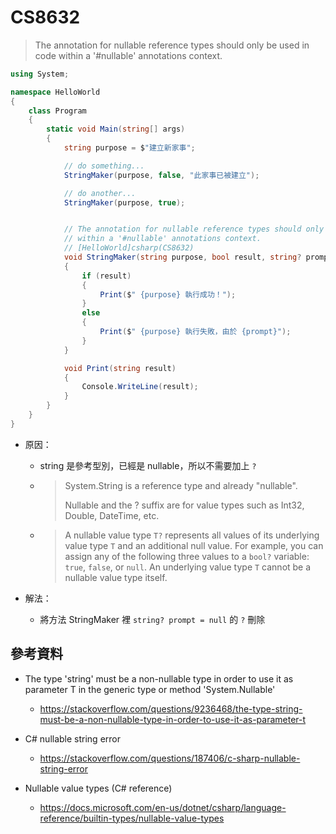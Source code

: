 # CS8632


> The annotation for nullable reference types should only be used in code within a '#nullable' annotations context.


```csharp
using System;

namespace HelloWorld
{
    class Program
    {
        static void Main(string[] args)
        {
            string purpose = $"建立新家事";

            // do something...
            StringMaker(purpose, false, "此家事已被建立");

            // do another...
            StringMaker(purpose, true);


            // The annotation for nullable reference types should only be used in code 
            // within a '#nullable' annotations context. 
            // [HelloWorld]csharp(CS8632)
            void StringMaker(string purpose, bool result, string? prompt = null)
            {
                if (result)
                {
                    Print($" {purpose} 執行成功！");
                }
                else
                {
                    Print($" {purpose} 執行失敗，由於 {prompt}");
                }
            }

            void Print(string result)
            {
                Console.WriteLine(result);
            }
        }
    }
}
```

* 原因：
  * string 是參考型別，已經是 nullable，所以不需要加上 `?`
  * > System.String is a reference type and already "nullable".
    >
    > Nullable<T> and the ? suffix are for value types such as Int32, Double, DateTime, etc.
  * > A nullable value type `T?` represents all values of its underlying value type `T` and an additional null value. For example, you can assign any of the following three values to a `bool?` variable: `true`, `false`, or `null`. An underlying value type `T` cannot be a nullable value type itself.


* 解法：
  * 將方法 StringMaker 裡 `string? prompt = null` 的 `?` 刪除


## 參考資料

* The type 'string' must be a non-nullable type in order to use it as parameter T in the generic type or method 'System.Nullable<T>'
  * https://stackoverflow.com/questions/9236468/the-type-string-must-be-a-non-nullable-type-in-order-to-use-it-as-parameter-t

* C# nullable string error
  * https://stackoverflow.com/questions/187406/c-sharp-nullable-string-error

* Nullable value types (C# reference)
  * https://docs.microsoft.com/en-us/dotnet/csharp/language-reference/builtin-types/nullable-value-types